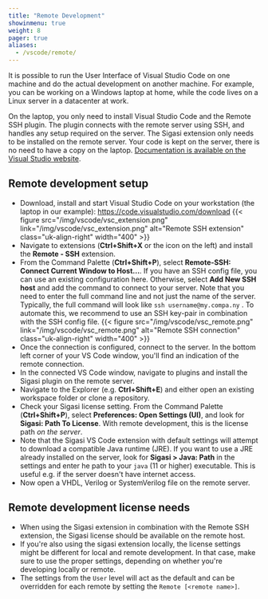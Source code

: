 ```yaml
---
title: "Remote Development"
showinmenu: true
weight: 8
pager: true
aliases:
  - /vscode/remote/
---
```

It is possible to run the User Interface of Visual Studio Code on one machine and do the actual development on another machine.
For example, you can be working on a Windows laptop at home, while the code lives on a Linux server in a datacenter at work.

On the laptop, you only need to install Visual Studio Code and the Remote SSH plugin.
The plugin connects with the remote server using SSH, and handles any setup required on the server.
The Sigasi extension only needs to be installed on the remote server.
Your code is kept on the server, there is no need to have a copy on the laptop. [Documentation is available on the Visual Studio website](https://code.visualstudio.com/docs/remote/ssh).

## Remote development setup

* Download, install and start Visual Studio Code on your workstation (the laptop in our example): <https://code.visualstudio.com/download>
{{< figure src="/img/vscode/vsc_extension.png" link="/img/vscode/vsc_extension.png" alt="Remote SSH extension" class="uk-align-right" width="400" >}}
* Navigate to extensions (**Ctrl+Shift+X** or the icon on the left) and install the **Remote - SSH** extension.
* From the Command Palette (**Ctrl+Shift+P**), select **Remote-SSH: Connect Current Window to Host...**. If you have an SSH config file, you can use an existing configuration here. Otherwise, select **Add New SSH host** and add the command to connect to your server. Note that you need to enter the full command line and not just the name of the server. Typically, the full command will look like `ssh username@my.compa.ny` .
  To automate this, we recommend to use an SSH key-pair in combination with the SSH config file.
{{< figure src="/img/vscode/vsc_remote.png" link="/img/vscode/vsc_remote.png" alt="Remote SSH connection" class="uk-align-right" width="400" >}}
* Once the connection is configured, connect to the server. In the bottom left corner of your VS Code window, you'll find an indication of the remote connection.
* In the connected VS Code window, navigate to plugins and install the Sigasi plugin on the remote server.
* Navigate to the Explorer (e.g. **Ctrl+Shift+E**) and either open an existing workspace folder or clone a repository.
* Check your Sigasi license setting. From the Command Palette (**Ctrl+Shift+P**), select **Preferences: Open Settings (UI)**, and look for **Sigasi: Path To License**. With remote development, this is the license path _on the server_.
* Note that the Sigasi VS Code extension with default settings will attempt to download a compatible Java runtime (JRE). If you want to use a JRE already installed on the server, look for **Sigasi > Java: Path** in the settings and enter he path to your `java` (11 or higher) executable. This is useful e.g. if the server doesn't have internet access.
* Now open a VHDL, Verilog or SystemVerilog file on the remote server.

## Remote development license needs

* When using the Sigasi extension in combination with the Remote SSH extension, the Sigasi license should be available on the remote host.
* If you're also using the sigasi extension locally, the license settings might be different for local and remote development. In that case, make sure to use the proper settings, depending on whether you're developing locally or remote.
* The settings from the `User` level will act as the default and can be overridden for each remote by setting the `Remote [<remote name>]`.